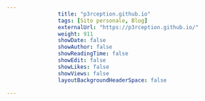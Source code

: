 ```yaml
---
                title: "p3rception.github.io"
                tags: [Sito personale, Blog]
                externalUrl: "https://p3rception.github.io/"
                weight: 911
                showDate: false
                showAuthor: false
                showReadingTime: false
                showEdit: false
                showLikes: false
                showViews: false
                layoutBackgroundHeaderSpace: false
                
---
```



